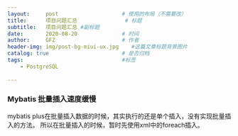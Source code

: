 ```yaml
---
layout:     post                    # 使用的布局（不需要改）
title:      项目问题汇总               # 标题 
subtitle:   项目问题汇总 #副标题
date:       2020-08-20              # 时间
author:     GFZ                     # 作者
header-img: img/post-bg-miui-ux.jpg    #这篇文章标题背景图片
catalog: true                       # 是否归档
tags:                               #标签
    - PostgreSQL   
    
---
```

### Mybatis 批量插入速度缓慢
mybatis plus在批量插入数据的时候，其实执行的还是单个插入，没有实现批量插入的方法。
所以在批量插入的时候，暂时先使用xml中的foreach插入。
